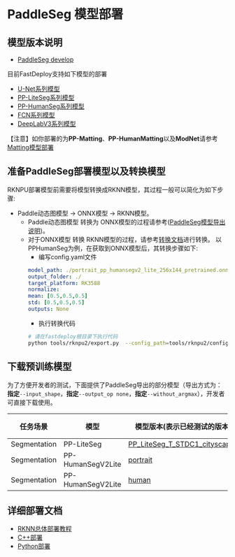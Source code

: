 # PaddleSeg 模型部署

## 模型版本说明

- [PaddleSeg develop](https://github.com/PaddlePaddle/PaddleSeg/tree/develop)

目前FastDeploy支持如下模型的部署

- [U-Net系列模型](https://github.com/PaddlePaddle/PaddleSeg/blob/release/2.6/configs/unet/README.md)
- [PP-LiteSeg系列模型](https://github.com/PaddlePaddle/PaddleSeg/blob/release/2.6/configs/pp_liteseg/README.md)
- [PP-HumanSeg系列模型](https://github.com/PaddlePaddle/PaddleSeg/blob/release/2.6/contrib/PP-HumanSeg/README.md)
- [FCN系列模型](https://github.com/PaddlePaddle/PaddleSeg/blob/release/2.6/configs/fcn/README.md)
- [DeepLabV3系列模型](https://github.com/PaddlePaddle/PaddleSeg/blob/release/2.6/configs/deeplabv3/README.md)

【注意】如你部署的为**PP-Matting**、**PP-HumanMatting**以及**ModNet**请参考[Matting模型部署](../../matting)

## 准备PaddleSeg部署模型以及转换模型

RKNPU部署模型前需要将模型转换成RKNN模型，其过程一般可以简化为如下步骤:
*   Paddle动态图模型 -> ONNX模型 -> RKNN模型。
    *   Paddle动态图模型 转换为 ONNX模型的过程请参考([PaddleSeg模型导出说明](https://github.com/PaddlePaddle/PaddleSeg/tree/release/2.6/contrib/PP-HumanSeg))。
    *   对于ONNX模型 转换 RKNN模型的过程，请参考[转换文档](../../../../../docs/cn/faq/rknpu2/export.md)进行转换。
        以PPHumanSeg为例，在获取到ONNX模型后，其转换步骤如下:
        * 编写config.yaml文件
        ```yaml
        model_path: ./portrait_pp_humansegv2_lite_256x144_pretrained.onnx
        output_folder: ./
        target_platform: RK3588
        normalize:
        mean: [0.5,0.5,0.5]
        std: [0.5,0.5,0.5]
        outputs: None
        ```
        * 执行转换代码
        ```bash
        # 请在fastdeploy根目录下执行代码
        python tools/rknpu2/export.py  --config_path=tools/rknpu2/config/ppseg_config.yaml
        ```
        
## 下载预训练模型

为了方便开发者的测试，下面提供了PaddleSeg导出的部分模型（导出方式为：**指定**`--input_shape`，**指定**`--output_op none`，**指定**`--without_argmax`），开发者可直接下载使用。

| 任务场景             | 模型                | 模型版本(表示已经测试的版本)                                                                                                                            | 大小  | ONNX/RKNN是否支持 | ONNX/RKNN速度(ms) |
|------------------|-------------------|--------------------------------------------------------------------------------------------------------------------------------------------|-----|---------------|-----------------|
| Segmentation     | PP-LiteSeg        | [PP_LiteSeg_T_STDC1_cityscapes](https://bj.bcebos.com/fastdeploy/models/rknn2/PP_LiteSeg_T_STDC1_cityscapes_without_argmax_infer_3588.tgz) | -   | True/True     | 6634/5598       |
| Segmentation     | PP-HumanSegV2Lite | [portrait](https://bj.bcebos.com/fastdeploy/models/rknn2/portrait_pp_humansegv2_lite_256x144_inference_model_without_softmax_3588.tgz)     | -   | True/True     | 456/266         |
| Segmentation     | PP-HumanSegV2Lite | [human](https://bj.bcebos.com/fastdeploy/models/rknn2/human_pp_humansegv2_lite_192x192_pretrained_3588.tgz)                                | -   | True/True     | 496/256         |

## 详细部署文档
- [RKNN总体部署教程](../../../../../docs/cn/faq/rknpu2.md)
- [C++部署](cpp)
- [Python部署](python)